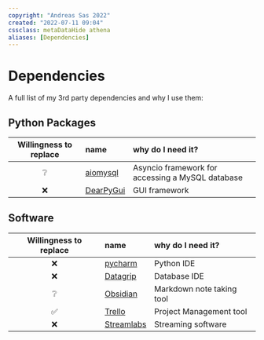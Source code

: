 ```yaml
---
copyright: "Andreas Sas 2022"
created: "2022-07-11 09:04"
cssclass: metaDataHide athena
aliases: [Dependencies]
---  
```

# Dependencies
A full list of my  3rd party dependencies and why I use them:

## Python Packages
| Willingness to replace | name                                             | why do I need it?                                |
|:----------------------:|:------------------------------------------------ |:------------------------------------------------ |
|           ❔           | [aiomysql](https://pypi.org/project/aiomysql/)   | Asyncio framework for accessing a MySQL database |
|           ❌           | [DearPyGui](https://pypi.org/project/dearpygui/) | GUI framework                                    |

## Software
| Willingness to replace | name                                            | why do I need it?         |
|:----------------------:|:----------------------------------------------- |:------------------------- |
|           ❌           | [pycharm](https://www.jetbrains.com/pycharm/)   | Python IDE                |
|           ❌           | [Datagrip](https://www.jetbrains.com/datagrip/) | Database IDE              |
|           ❔           | [Obsidian](https://obsidian.md/)                | Markdown note taking tool |
|           ✅           | [Trello](https://trello.com/)                   | Project Management tool   |
|           ❌           | [Streamlabs](https://streamlabs.com/)           | Streaming software        |
